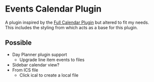 # Events Calendar Plugin

A plugin inspired by the [Full Calendar Plugin](https://github.com/obsidian-community/obsidian-full-calendar)
but altered to fit my needs. This includes the styling from which acts as a base for this plugin.

## Possible

- Day Planner plugin support
  - Upgrade line item events to files
- Sidebar calendar view?
- From ICS file
  - Click ical to create a local file
